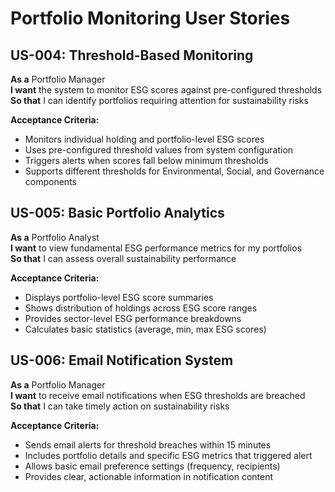 # Portfolio Monitoring User Stories

## US-004: Threshold-Based Monitoring
**As a** Portfolio Manager  
**I want** the system to monitor ESG scores against pre-configured thresholds  
**So that** I can identify portfolios requiring attention for sustainability risks

**Acceptance Criteria:**
- Monitors individual holding and portfolio-level ESG scores
- Uses pre-configured threshold values from system configuration
- Triggers alerts when scores fall below minimum thresholds
- Supports different thresholds for Environmental, Social, and Governance components

## US-005: Basic Portfolio Analytics
**As a** Portfolio Analyst  
**I want** to view fundamental ESG performance metrics for my portfolios  
**So that** I can assess overall sustainability performance

**Acceptance Criteria:**
- Displays portfolio-level ESG score summaries
- Shows distribution of holdings across ESG score ranges
- Provides sector-level ESG performance breakdowns
- Calculates basic statistics (average, min, max ESG scores)

## US-006: Email Notification System
**As a** Portfolio Manager  
**I want** to receive email notifications when ESG thresholds are breached  
**So that** I can take timely action on sustainability risks

**Acceptance Criteria:**
- Sends email alerts for threshold breaches within 15 minutes
- Includes portfolio details and specific ESG metrics that triggered alert
- Allows basic email preference settings (frequency, recipients)
- Provides clear, actionable information in notification content